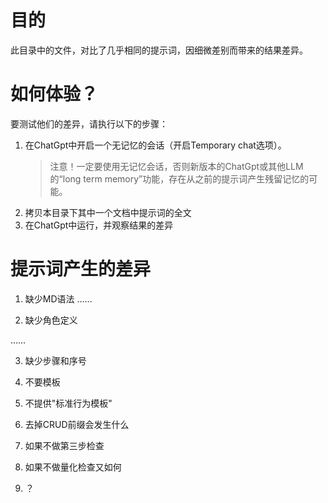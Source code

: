 # 目的

此目录中的文件，对比了几乎相同的提示词，因细微差别而带来的结果差异。

# 如何体验？
要测试他们的差异，请执行以下的步骤：

1. 在ChatGpt中开启一个无记忆的会话（开启Temporary chat选项）。
    > 注意！一定要使用无记忆会话，否则新版本的ChatGpt或其他LLM的“long term memory”功能，存在从之前的提示词产生残留记忆的可能。
2. 拷贝本目录下其中一个文档中提示词的全文
3. 在ChatGpt中运行，并观察结果的差异

# 提示词产生的差异

1. 缺少MD语法
……

2. 缺少角色定义

……

3. 缺少步骤和序号

4. 不要模板
5. 不提供"标准行为模板"
6. 去掉CRUD前缀会发生什么
7. 如果不做第三步检查
8. 如果不做量化检查又如何
9. ？